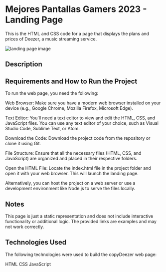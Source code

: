 # Mejores Pantallas Gamers 2023 - Landing Page
This is the HTML and CSS code for a page that displays the plans and prices of Deezer, a music streaming service.

![landing page image](https://github.com/user-attachments/assets/cf501ce9-7bae-43a8-b443-ff639cfa5c56)

## Description


## Requirements and How to Run the Project
To run the web page, you need the following:

Web Browser: Make sure you have a modern web browser installed on your device (e.g., Google Chrome, Mozilla Firefox, Microsoft Edge).

Text Editor: You'll need a text editor to view and edit the HTML, CSS, and JavaScript files. You can use any text editor of your choice, such as Visual Studio Code, Sublime Text, or Atom.

Download the Code: Download the project code from the repository or clone it using Git.

File Structure: Ensure that all the necessary files (HTML, CSS, and JavaScript) are organized and placed in their respective folders.

Open the HTML File: Locate the index.html file in the project folder and open it with your web browser. This will launch the landing page.

Alternatively, you can host the project on a web server or use a development environment like Node.js to serve the files locally.

## Notes
This page is just a static representation and does not include interactive functionality or additional logic.
The provided links are examples and may not work correctly.

## Technologies Used
The following technologies were used to build the copyDeezer web page:

HTML
CSS
JavaScript
 

